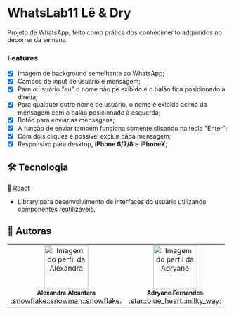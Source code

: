 # WhatsLab11 Lê & Dry

Projeto de WhatsApp, feito como prática dos conhecimento adquiridos no decorrer da semana.

### Features

- [x] Imagem de background semelhante ao WhatsApp;
- [x] Campos de input de usuário e mensagem;
- [x] Para o usuário "eu" o nome não pe exibido e o balão fica posicionado à direita;
- [x] Para qualquer outro nome de usuário, o nome é exibido acima da mensagem com o balão posicionado à esquerda;
- [x] Botão para enviar as mensagens;
- [x] A função de enviar também funciona somente clicando na tecla "Enter";
- [x] Com dois cliques é possível excluir cada mensagem;
- [x] Responsivo para desktop, <strong>iPhone 6/7/8</strong> e <strong>iPhoneX</strong>;

## 🛠 Tecnologia

  <a href="https://pt-br.reactjs.org/">🔗 React</a>
- Library para desenvolvimento de interfaces do usuário utilizando componentes reutilizáveis.

## 🚀 Autoras
<table>
  <tr>
    <td align="center"><a href="https://github.com/alexa2me">
    <img src="https://avatars.githubusercontent.com/u/63327969?s=460&v=4" width="100px" alt="Imagem do perfil da Alexandra"/>
    <br />
    <sub><b>Alexandra Alcantara</b></sub><br />:snowflake::snowman::snowflake:</td>
    <td align="center"><a href="https://github.com/adryanefernandes">
    <img src="https://avatars.githubusercontent.com/u/76170319?s=460&u=c79a37b29d25709e380c64ae9d9432b35f72638e&v=4" width="100px" alt="Imagem do perfil da Adryane"/>
    <br />
    <sub><b>Adryane Fernandes</b></sub><br />:star::blue_heart::milky_way:</td>
</table>
